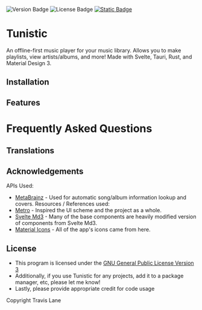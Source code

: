 <!-- badges here -->
![Version Badge](https://img.shields.io/github/v/release/Tormak9970/Tunistic?label=version&style=flat-square) <!-- ![Downloads Badge](https://img.shields.io/github/downloads/Tormak9970/Tunistic/total?style=flat-square) -->
![License Badge](https://img.shields.io/github/license/Tormak9970/Tunistic?style=flat-square)
[![Static Badge](https://img.shields.io/badge/-translate-brightgreen?style=flat-square&logo=Crowdin)](https://crowdin.com/project/tunistic)



# Tunistic

An offline-first music player for your music library. Allows you to make playlists, view artists/albums, and more! Made with Svelte, Tauri, Rust, and Material Design 3.

## Installation

<!-- TODO: Android -->
<!-- TODO: iOS -->
<!-- TODO: Windows -->
<!-- TODO: Linux -->
<!-- TODO: Mac -->

## Features


# Frequently Asked Questions


## Translations


## Acknowledgements
APIs Used:
 - [MetaBrainz](https://beta.musicbrainz.org/doc/About) - Used for automatic song/album information lookup and covers.
Resources / References used:
 - [Metro](https://github.com/MuntashirAkon/Metro) - Inspired the UI scheme and the project as a whole.
 - [Svelte Md3](https://ktibow.github.io/m3-svelte/) - Many of the base components are heavily modified version of components from Svelte Md3.
 - [Material Icons](https://fonts.google.com/icons) - All of the app's icons came from here.

## License
 - This program is licensed under the [GNU General Public License Version 3](https://www.gnu.org/licenses/#GPL)
 - Additionally, if you use Tunistic for any projects, add it to a package manager, etc, please let me know!
 - Lastly, please provide appropriate credit for code usage

Copyright Travis Lane